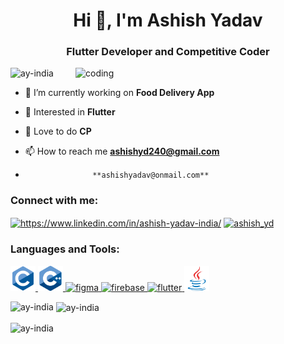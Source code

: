 <h1 align="center">Hi 👋, I'm Ashish Yadav</h1>
<h3 align="center">Flutter Developer and Competitive Coder</h3>

<img align="right" alt="coding"  width="400" src="https://camo.githubusercontent.com/8bf6f6d78abc81fcf9c49f10649423e73ea44bc248e83aaae8759d401c829a84/68747470733a2f2f70687973696373677572756b756c2e66696c65732e776f726470726573732e636f6d2f323031392f30322f6368617261637465722d312e676966" >

<p align="left"> <img src="https://komarev.com/ghpvc/?username=ay-india&label=Profile%20views&color=0e75b6&style=flat" alt="ay-india" width="170" 
     height="40" /> </p>

- 🔭 I’m currently working on **Food Delivery App**

- 👯 Interested in **Flutter**

- 🤝 Love to do **CP**

- 📫 How to reach me **ashishyd240@gmail.com**
-                    **ashishyadav@onmail.com**

<h3 align="left">Connect with me:</h3>
<p align="left">
<a href="https://linkedin.com/in/ashish-yadav-india/" target="blank"><img align="center" src="https://raw.githubusercontent.com/rahuldkjain/github-profile-readme-generator/master/src/images/icons/Social/linked-in-alt.svg" alt="https://www.linkedin.com/in/ashish-yadav-india/" height="30" width="40" /></a>
<a href="https://www.codechef.com/users/ashish_yd" target="blank"><img align="center" src="https://cdn.jsdelivr.net/npm/simple-icons@3.1.0/icons/codechef.svg" alt="ashish_yd" height="30" width="40" /></a>
</p>

<h3 align="left">Languages and Tools:</h3>
<p align="left"> <a href="https://www.cprogramming.com/" target="_blank" rel="noreferrer"> <img src="https://raw.githubusercontent.com/devicons/devicon/master/icons/c/c-original.svg" alt="c" width="40" height="40"/> </a> <a href="https://www.w3schools.com/cpp/" target="_blank" rel="noreferrer"> <img src="https://raw.githubusercontent.com/devicons/devicon/master/icons/cplusplus/cplusplus-original.svg" alt="cplusplus" width="40" height="40"/> </a> <a href="https://www.figma.com/" target="_blank" rel="noreferrer"> <img src="https://www.vectorlogo.zone/logos/figma/figma-icon.svg" alt="figma" width="40" height="40"/> </a> <a href="https://firebase.google.com/" target="_blank" rel="noreferrer"> <img src="https://www.vectorlogo.zone/logos/firebase/firebase-icon.svg" alt="firebase" width="40" height="40"/> </a> <a href="https://flutter.dev" target="_blank" rel="noreferrer"> <img src="https://www.vectorlogo.zone/logos/flutterio/flutterio-icon.svg" alt="flutter" width="40" height="40"/> </a> <a href="https://www.java.com" target="_blank" rel="noreferrer"> <img src="https://raw.githubusercontent.com/devicons/devicon/master/icons/java/java-original.svg" alt="java" width="40" height="40"/> </a> </p>

<p><img align="left" src="https://github-readme-stats.vercel.app/api/top-langs?username=ay-india&show_icons=true&locale=en&layout=compact" alt="ay-india" /></p>

<p>&nbsp;<img align="center" src="https://github-readme-stats.vercel.app/api?username=ay-india&show_icons=true&locale=en" alt="ay-india" /></p>

<p><img align="center" src="https://github-readme-streak-stats.herokuapp.com/?user=ay-india&" alt="ay-india" /></p>
